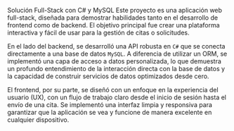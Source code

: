 Solución Full-Stack con C# y MySQL
Este proyecto es una aplicación web full-stack, diseñada para demostrar habilidades tanto en el desarrollo de frontend como de backend. El objetivo principal fue crear una plataforma interactiva y fácil de usar para la gestión de citas o solicitudes.

En el lado del backend, se desarrolló una API robusta en `C#` que se conecta directamente a una base de datos `MySQL`. A diferencia de utilizar un ORM, se implementó una capa de acceso a datos personalizada, lo que demuestra un profundo entendimiento de la interacción directa con la base de datos y la capacidad de construir servicios de datos optimizados desde cero.

El frontend, por su parte, se diseñó con un enfoque en la experiencia del usuario (UX), con un flujo de trabajo claro desde el inicio de sesión hasta el envío de una cita. Se implementó una interfaz limpia y responsiva para garantizar que la aplicación se vea y funcione de manera excelente en cualquier dispositivo.
